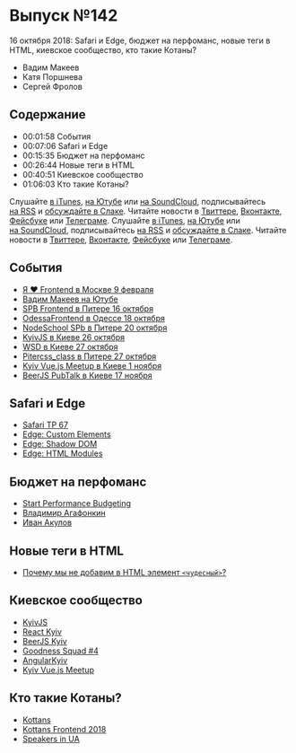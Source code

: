 # Выпуск №142

16 октября 2018: Safari и Edge, бюджет на перфоманс, новые теги в HTML, киевское сообщество, кто такие Котаны?

- Вадим Макеев
- Катя Поршнева
- Сергей Фролов

## Содержание

- 00:01:58 События
- 00:07:06 Safari и Edge
- 00:15:35 Бюджет на перфоманс
- 00:26:44 Новые теги в HTML
- 00:40:51 Киевское сообщество
- 01:06:03 Кто такие Котаны?

Слушайте [в iTunes](https://itunes.apple.com/podcast/id1080500016), [на Ютубе](https://www.youtube.com/playlist?list=PLMBnwIwFEFHcwuevhsNXkFTcadeX5R1Go) или [на SoundCloud](https://soundcloud.com/web-standards), подписывайтесь [на RSS](https://web-standards.ru/podcast/feed/) и [обсуждайте в Слаке](http://slack.web-standards.ru/). Читайте новости в [Твиттере](https://twitter.com/webstandards_ru), [Вконтакте](https://vk.com/webstandards_ru), [Фейсбуке](https://www.facebook.com/webstandardsru) или [Телеграме](https://t.me/webstandards_ru).
Слушайте [в iTunes](https://itunes.apple.com/podcast/id1080500016), [на Ютубе](https://www.youtube.com/playlist?list=PLMBnwIwFEFHcwuevhsNXkFTcadeX5R1Go) или [на SoundCloud](https://soundcloud.com/web-standards), подписывайтесь [на RSS](https://web-standards.ru/podcast/feed/) и [обсуждайте в Слаке](http://slack.web-standards.ru/). Читайте новости в [Твиттере](https://twitter.com/webstandards_ru), [Вконтакте](https://vk.com/webstandards_ru), [Фейсбуке](https://www.facebook.com/webstandardsru) или [Телеграме](https://t.me/webstandards_ru).

## События

- [Я ❤ Frontend в Москве 9 февраля](https://yandex.ru/promo/yandex4developers/yalovefrontend)
- [Вадим Макеев на Ютубе](https://www.youtube.com/pepelsbey)
- [SPB Frontend в Питере 16 октября](https://spb-frontend-events.timepad.ru/event/827835/)
- [OdessaFrontend в Одессе 18 октября](https://odessafrontend.com/)
- [NodeSchool SPb в Питере 20 октября](https://github.com/nodeschool/spb/issues/71)
- [KyivJS в Киеве 26 октября](http://kyivjs.org/)
- [WSD в Киеве 27 октября](https://wsd.events/2018/10/27/)
- [Pitercss_class в Питере 27 октября](https://twitter.com/pitercss_class/status/1051789838238838784)
- [Kyiv Vue.js Meetup в Киеве 1 ноября](https://www.meetup.com/Kyiv-Vue-js-Meetup/)
- [BeerJS PubTalk в Киеве 17 ноября](https://www.facebook.com/events/1133996603419493/)

## Safari и Edge

- [Safari TP 67](https://webkit.org/blog/8419/release-notes-for-safari-technology-preview-67/)
- [Edge: Custom Elements](https://developer.microsoft.com/en-us/microsoft-edge/platform/status/customelements/)
- [Edge: Shadow DOM](https://developer.microsoft.com/en-us/microsoft-edge/platform/status/shadowdom/)
- [Edge: HTML Modules](https://github.com/w3c/webcomponents/issues/645#issuecomment-427205519)

## Бюджет на перфоманс

- [Start Performance Budgeting](https://medium.com/p/dabde04cf6a3)
- [Владимир Агафонкин](https://agafonkin.com/)
- [Иван Акулов](https://iamakulov.com/)

## Новые теги в HTML

- [Почему мы не добавим в HTML элемент `<чудесный>`?](http://css-live.ru/faq/pochemu-my-ne-dobavim-v-html-element.html)

## Киевское сообщество

- [KyivJS](http://kyivjs.org/)
- [React Kyiv](https://twitter.com/reactkyiv)
- [BeerJS Kyiv](http://fb.com/beerjskyiv)
- [Goodness Squad #4](https://www.meetup.com/Kyiv-ReactJS-Meetup/events/248972302/)
- [AngularKyiv](https://www.meetup.com/Angular-Kyiv/)
- [Kyiv Vue.js Meetup](https://www.meetup.com/Kyiv-Vue-js-Meetup/)

## Кто такие Котаны?

- [Kottans](http://kottans.org/)
- [Kottans Frontend 2018](https://dou.ua/forums/topic/25282/)
- [Speakers in UA](http://speakers.in.ua/)
